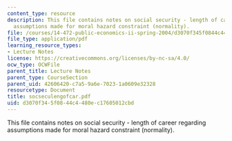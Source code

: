 ```yaml
---
content_type: resource
description: This file contains notes on social security - length of career regarding
  assumptions made for moral hazard constraint (normality).
file: /courses/14-472-public-economics-ii-spring-2004/d3070f345f0844c4480ec17605012cbd_socseculengofcar.pdf
file_type: application/pdf
learning_resource_types:
- Lecture Notes
license: https://creativecommons.org/licenses/by-nc-sa/4.0/
ocw_type: OCWFile
parent_title: Lecture Notes
parent_type: CourseSection
parent_uid: 42606420-c7a5-9a6e-7023-1a0609e32328
resourcetype: Document
title: socseculengofcar.pdf
uid: d3070f34-5f08-44c4-480e-c17605012cbd
---
```

This file contains notes on social security - length of career regarding assumptions made for moral hazard constraint (normality).